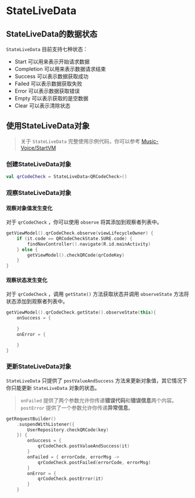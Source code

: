 # StateLiveData

## StateLiveData的数据状态

`StateLiveData` 目前支持七种状态：

- Start 可以用来表示开始请求数据
- Completion 可以用来表示数据请求结束
- Success 可以表示数据获取成功
- Failed 可以表示数据获取失败
- Error 可以表示数据获取错误
- Empty 可以表示获取的是空数据
- Clear 可以表示清除状态

## 使用StateLiveData对象

> 关于 `StateLiveData` 完整使用示例代码，你可以参考 [Music-Voice/StartVM](https://github.com/SakurajimaMaii/Music-Voice/blob/master/app/src/main/kotlin/cn/govast/vmusic/viewModel/StartVM.kt)

### 创建StateLiveData对象

```kotlin
val qrCodeCheck = StateLiveData<QRCodeCheck>()
```

### 观察StateLiveData对象

#### 观察对象值发生变化

对于 `qrCodeCheck` ，你可以使用 `observe` 将其添加到观察者列表中。

```kotlin
getViewModel().qrCodeCheck.observe(viewLifecycleOwner) {
    if (it.code == QRCodeCheckState.SURE.code) {
        findNavController().navigate(R.id.mainActivity)
    } else {
        getViewModel().checkQRCode(qrCodeKey)
    }
}
```

#### 观察状态发生变化

对于 `qrCodeCheck` ，调用 `getState()` 方法获取状态并调用 `observeState` 方法将状态添加到观察者列表中。

```kotlin
getViewModel().qrCodeCheck.getState().observeState(this){
    onSuccess = {
        
    }
    onError = {

    }
}
```

### 更新StateLiveData对象

`StateLiveData` 只提供了 `postValueAndSuccess` 方法来更新对象值，其它情况下你只能更新 `StateLiveData` 对象的状态。

> `onFailed` 提供了两个参数允许你传递**错误代码**和**错误信息**两个内容。
> `postError` 提供了一个参数允许你传递**异常信息**。

```kotlin
getRequestBuilder()
    .suspendWithListener({
        UserRepository.checkQRCode(key)
    }) {
        onSuccess = {
            qrCodeCheck.postValueAndSuccess(it)
        }
        onFailed = { errorCode, errorMsg ->
            qrCodeCheck.postFailed(errorCode, errorMsg)
        }
        onError = {
            qrCodeCheck.postError(it)
        }
    }
```
